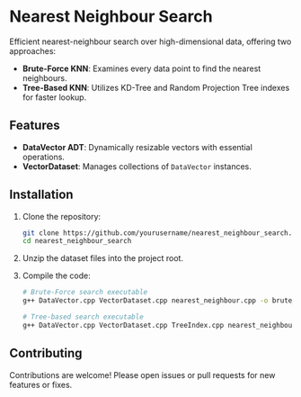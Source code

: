 # Nearest Neighbour Search

Efficient nearest-neighbour search over high-dimensional data, offering two approaches:

* **Brute-Force KNN**: Examines every data point to find the nearest neighbours.
* **Tree-Based KNN**: Utilizes KD-Tree and Random Projection Tree indexes for faster lookup.

## Features

* **DataVector ADT**: Dynamically resizable vectors with essential operations.
* **VectorDataset**: Manages collections of `DataVector` instances.

## Installation

1. Clone the repository:

   ```bash
   git clone https://github.com/yourusername/nearest_neighbour_search.git
   cd nearest_neighbour_search
   ```
2. Unzip the dataset files into the project root.
3. Compile the code:

   ```bash
   # Brute-Force search executable
   g++ DataVector.cpp VectorDataset.cpp nearest_neighbour.cpp -o brute_force_demo

   # Tree-based search executable
   g++ DataVector.cpp VectorDataset.cpp TreeIndex.cpp nearest_neighbour1.cpp -o tree_search_demo
   ```

## Contributing

Contributions are welcome! Please open issues or pull requests for new features or fixes.
